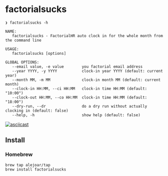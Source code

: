 # factorialsucks

```
❯ factorialsucks -h

NAME:
   factorialsucks - FactorialHR auto clock in for the whole month from the command line

USAGE:
   factorialsucks [options]

GLOBAL OPTIONS:
   --email value, -e value        you factorial email address
   --year YYYY, -y YYYY           clock-in year YYYY (default: current year)
   --month MM, -m MM              clock-in month MM (default: current month)
   --clock-in HH:MM, --ci HH:MM   clock-in time HH:MM (default: "10:00")
   --clock-out HH:MM, --co HH:MM  clock-in time HH:MM (default: "18:00")
   --dry-run, --dr                do a dry run without actually clocking in (default: false)
   --help, -h                     show help (default: false)
```

[![asciicast](https://asciinema.org/a/1wj0X77lfeHqYWZKp2YY86Xux.svg)](https://asciinema.org/a/1wj0X77lfeHqYWZKp2YY86Xux)

## Install

### Homebrew

```
brew tap alejoar/tap
brew install factorialsucks
````
